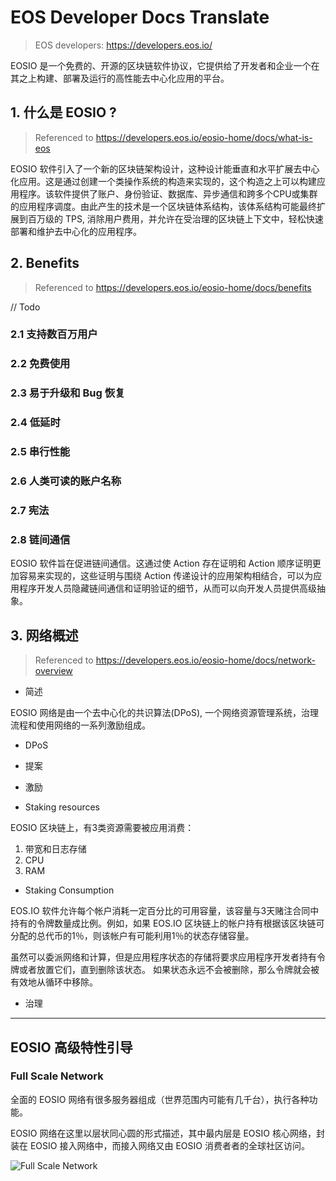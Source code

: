 
# EOS Developer Docs Translate

> EOS developers: https://developers.eos.io/

EOSIO 是一个免费的、开源的区块链软件协议，它提供给了开发者和企业一个在其之上构建、部署及运行的高性能去中心化应用的平台。

## 1. 什么是 EOSIO ?

> Referenced to https://developers.eos.io/eosio-home/docs/what-is-eos

EOSIO 软件引入了一个新的区块链架构设计，这种设计能垂直和水平扩展去中心化应用。这是通过创建一个类操作系统的构造来实现的，这个构造之上可以构建应用程序。该软件提供了账户、身份验证、数据库、异步通信和跨多个CPU或集群的应用程序调度。由此产生的技术是一个区块链体系结构，该体系结构可能最终扩展到百万级的 TPS, 消除用户费用，并允许在受治理的区块链上下文中，轻松快速部署和维护去中心化的应用程序。

## 2. Benefits

> Referenced to https://developers.eos.io/eosio-home/docs/benefits

// Todo

### 2.1 支持数百万用户

### 2.2 免费使用

### 2.3 易于升级和 Bug 恢复

### 2.4 低延时

### 2.5 串行性能

### 2.6 人类可读的账户名称

### 2.7 宪法

### 2.8 链间通信

EOSIO 软件旨在促进链间通信。这通过使 Action 存在证明和 Action 顺序证明更加容易来实现的，这些证明与围绕 Action 传递设计的应用架构相结合，可以为应用程序开发人员隐藏链间通信和证明验证的细节，从而可以向开发人员提供高级抽象。

## 3. 网络概述

> Referenced to https://developers.eos.io/eosio-home/docs/network-overview

- 简述

EOSIO 网络是由一个去中心化的共识算法(DPoS), 一个网络资源管理系统，治理流程和使用网络的一系列激励组成。

- DPoS

- 提案

- 激励

- Staking resources

EOSIO 区块链上，有3类资源需要被应用消费：
  1. 带宽和日志存储
  2. CPU
  3. RAM
  
- Staking Consumption

EOS.IO 软件允许每个帐户消耗一定百分比的可用容量，该容量与3天赌注合同中持有的令牌数量成比例。例如，如果 EOS.IO 区块链上的帐户持有根据该区块链可分配的总代币的1％，则该帐户有可能利用1％的状态存储容量。

虽然可以委派网络和计算，但是应用程序状态的存储将要求应用程序开发者持有令牌或者放置它们，直到删除该状态。 如果状态永远不会被删除，那么令牌就会被有效地从循环中移除。

- 治理

---

## EOSIO 高级特性引导

### Full Scale Network

全面的 EOSIO 网络有很多服务器组成（世界范围内可能有几千台），执行各种功能。

EOSIO 网络在这里以层状同心圆的形式描述，其中最内层是 EOSIO 核心网络，封装在 EOSIO 接入网络中，而接入网络又由 EOSIO 消费者者的全球社区访问。

![Full Scale Network](https://files.readme.io/81a9b0f-EOSIO-network-layered-diagram.png)


